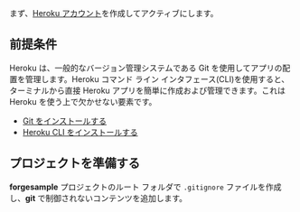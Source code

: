 まず、[Heroku アカウント](https://www.heroku.com/)を作成してアクティブにします。

## 前提条件

Heroku は、一般的なバージョン管理システムである Git を使用してアプリの配置を管理します。Heroku コマンド ライン インタフェース(CLI)を使用すると、ターミナルから直接 Heroku アプリを簡単に作成および管理できます。これは Heroku を使う上で欠かせない要素です。

- [Git をインストールする](https://git-scm.com/book/en/v2/Getting-Started-Installing-Git)
- [Heroku CLI をインストールする](https://devcenter.heroku.com/articles/heroku-cli)

## プロジェクトを準備する

**forgesample** プロジェクトのルート フォルダで `.gitignore` ファイルを作成し、**git** で制御されないコンテンツを追加します。